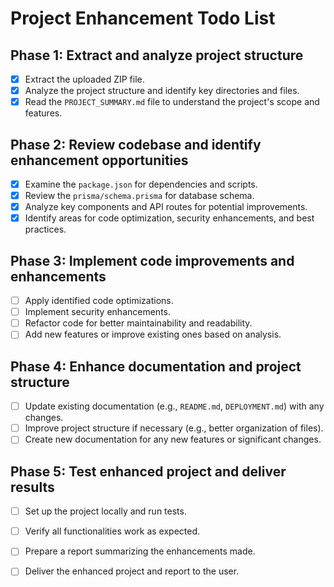 # Project Enhancement Todo List

## Phase 1: Extract and analyze project structure
- [x] Extract the uploaded ZIP file.
- [x] Analyze the project structure and identify key directories and files.
- [x] Read the `PROJECT_SUMMARY.md` file to understand the project's scope and features.

## Phase 2: Review codebase and identify enhancement opportunities
- [x] Examine the `package.json` for dependencies and scripts.
- [x] Review the `prisma/schema.prisma` for database schema.
- [x] Analyze key components and API routes for potential improvements.
- [x] Identify areas for code optimization, security enhancements, and best practices.

## Phase 3: Implement code improvements and enhancements
- [ ] Apply identified code optimizations.
- [ ] Implement security enhancements.
- [ ] Refactor code for better maintainability and readability.
- [ ] Add new features or improve existing ones based on analysis.

## Phase 4: Enhance documentation and project structure
- [ ] Update existing documentation (e.g., `README.md`, `DEPLOYMENT.md`) with any changes.
- [ ] Improve project structure if necessary (e.g., better organization of files).
- [ ] Create new documentation for any new features or significant changes.

## Phase 5: Test enhanced project and deliver results
- [ ] Set up the project locally and run tests.
- [ ] Verify all functionalities work as expected.
- [ ] Prepare a report summarizing the enhancements made.
- [ ] Deliver the enhanced project and report to the user.

